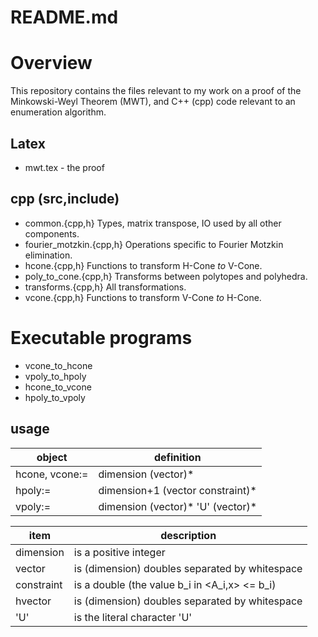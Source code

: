 # README.md

# Overview
This repository contains the files relevant to my work on a proof of the Minkowski-Weyl Theorem (MWT), and C++ (cpp) code relevant to an enumeration algorithm.

## Latex
* mwt.tex            - the proof

## cpp (src,include)
* common.{cpp,h}            Types, matrix transpose, IO used by all other components.
* fourier_motzkin.{cpp,h}   Operations specific to Fourier Motzkin elimination.
* hcone.{cpp,h}             Functions to transform H-Cone $to$ V-Cone.
* poly_to_cone.{cpp,h}      Transforms between polytopes and polyhedra.
* transforms.{cpp,h}        All transformations.
* vcone.{cpp,h}             Functions to transform V-Cone $to$ H-Cone.

# Executable programs
* vcone_to_hcone
* vpoly_to_hpoly
* hcone_to_vcone
* hpoly_to_vpoly

## usage
object         | definition
---------------|---------
hcone, vcone:= |dimension   (vector)*
       hpoly:= |dimension+1 (vector constraint)*
       vpoly:= |dimension   (vector)* 'U' (vector)*

item        | description
------------|------------
dimension   |is a positive integer
vector      |is (dimension) doubles separated by whitespace
constraint  |is a double (the value b_i in <A_i,x> <= b_i)
hvector     |is (dimension) doubles separated by whitespace
'U'         |is the literal character 'U'

